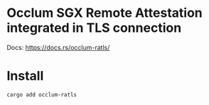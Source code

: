 # Occlum SGX Remote Attestation integrated in TLS connection

Docs: https://docs.rs/occlum-ratls/

# Install

`cargo add occlum-ratls`


